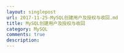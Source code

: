```yaml
---
layout: singlepost
url: 2017-11-25-MySQL创建用户及授权与收回.md
title: MySQL创建用户及授权与收回
category: MySQL
comments: true
description: 
---
```


